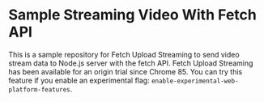 Sample Streaming Video With Fetch API
===

This is a sample repository for Fetch Upload Streaming to send video stream data to Node.js server with the fetch API.
Fetch Upload Streaming has been available for an origin trial since Chrome 85.
You can try this feature if you enable an experimental flag: `enable-experimental-web-platform-features`.